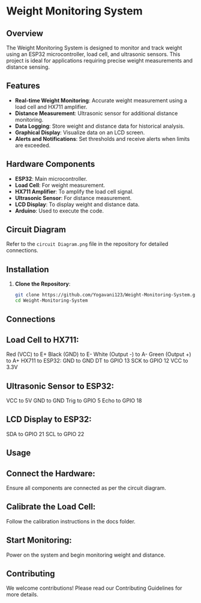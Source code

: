 # Weight Monitoring System

## Overview
The Weight Monitoring System is designed to monitor and track weight using an ESP32 microcontroller, load cell, and ultrasonic sensors. This project is ideal for applications requiring precise weight measurements and distance sensing.

## Features
- **Real-time Weight Monitoring**: Accurate weight measurement using a load cell and HX711 amplifier.
- **Distance Measurement**: Ultrasonic sensor for additional distance monitoring.
- **Data Logging**: Store weight and distance data for historical analysis.
- **Graphical Display**: Visualize data on an LCD screen.
- **Alerts and Notifications**: Set thresholds and receive alerts when limits are exceeded.

## Hardware Components
- **ESP32**: Main microcontroller.
- **Load Cell**: For weight measurement.
- **HX711 Amplifier**: To amplify the load cell signal.
- **Ultrasonic Sensor**: For distance measurement.
- **LCD Display**: To display weight and distance data.
- **Arduino**: Used to execute the code.

## Circuit Diagram
Refer to the `circuit Diagram.png` file in the repository for detailed connections.

## Installation
1. **Clone the Repository**:
   ```sh
   git clone https://github.com/Yogavani123/Weight-Monitoring-System.git
   cd Weight-Monitoring-System
   
## Connections
## Load Cell to HX711:
Red (VCC) to E+
Black (GND) to E-
White (Output -) to A-
Green (Output +) to A+
HX711 to ESP32:
GND to GND
DT to GPIO 13
SCK to GPIO 12
VCC to 3.3V
## Ultrasonic Sensor to ESP32:
VCC to 5V
GND to GND
Trig to GPIO 5
Echo to GPIO 18
## LCD Display to ESP32:
SDA to GPIO 21
SCL to GPIO 22
## Usage
## Connect the Hardware:
Ensure all components are connected as per the circuit diagram.
## Calibrate the Load Cell:
Follow the calibration instructions in the docs folder.
## Start Monitoring:
Power on the system and begin monitoring weight and distance.
## Contributing
We welcome contributions! Please read our Contributing Guidelines for more details.

